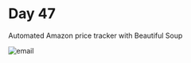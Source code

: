 # Day 47
Automated Amazon price tracker with Beautiful Soup

![email](https://user-images.githubusercontent.com/22590804/164258828-1dc84b41-9e2c-4dcc-a2f0-5828ce0237c9.png)